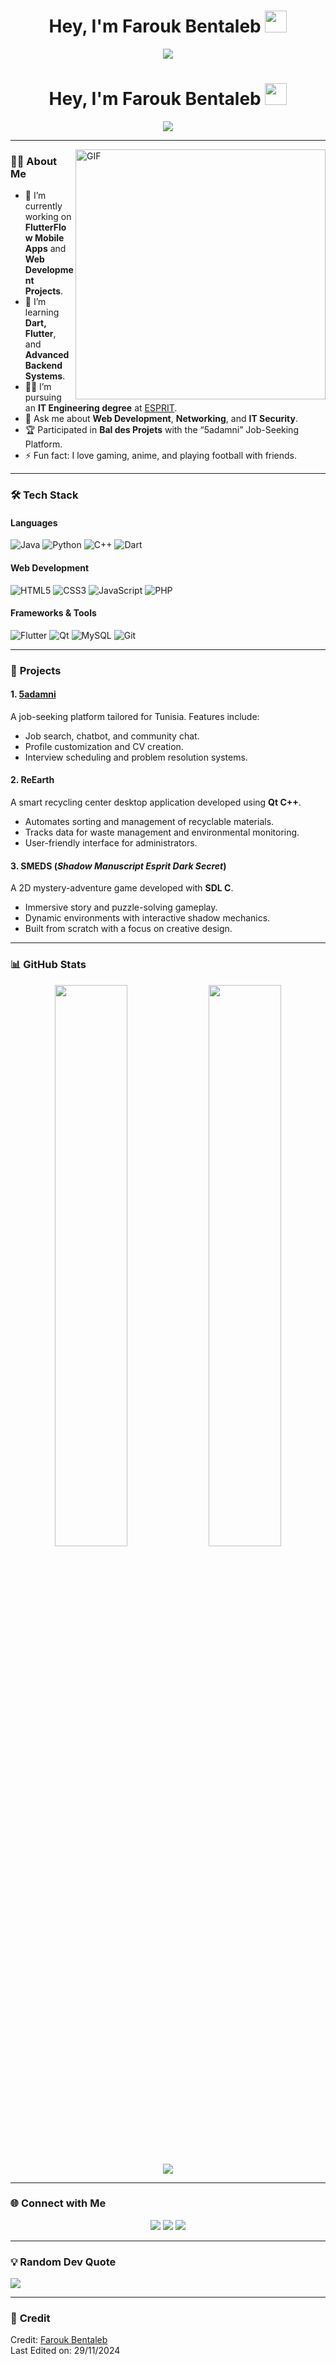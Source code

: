 <h1 align="center"><b>Hey, I'm Farouk Bentaleb</b> <img src="https://media.giphy.com/media/hvRJCLFzcasrR4ia7z/giphy.gif" width="35"></h1>

<p align="center">
  <a href="https://github.com/DenverCoder1/readme-typing-svg"><img src="https://readme-typing-svg.herokuapp.com?font=Time+New+Roman&color=cyan&size=25&center=true&vCenter=true&width=600&height=100&lines=Welcome+to+my+GitHub!;IT+Engineering+Student+at+ESPRIT;Passionate+about+Tech,+Gaming,+and+Learning;Let’s+build+something+awesome!+🚀"></a>
</p>
<h1 align="center"><b>Hey, I'm Farouk Bentaleb</b> <img src="https://media.giphy.com/media/hvRJCLFzcasrR4ia7z/giphy.gif" width="35"></h1>

<p align="center">
  <a href="https://github.com/DenverCoder1/readme-typing-svg"><img src="https://readme-typing-svg.herokuapp.com?font=Time+New+Roman&color=cyan&size=25&center=true&vCenter=true&width=600&height=100&lines=Welcome+to+my+GitHub!;IT+Engineering+Student+at+ESPRIT;Passionate+about+Tech%2C+Gaming%2C+and+Learning;Let’s+build+something+awesome!+🚀"></a>
</p>

---

<img align="right" alt="GIF" src="https://media.giphy.com/media/L1R1tvI9svkIWwpVYr/giphy.gif" width="400"/>

### 🙋‍♂️ **About Me**

- 🔭 I’m currently working on **FlutterFlow Mobile Apps** and **Web Development Projects**.
- 🌱 I’m learning **Dart, Flutter**, and **Advanced Backend Systems**.
- 👨‍🎓 I’m pursuing an **IT Engineering degree** at [ESPRIT](https://esprit.tn).
- 💬 Ask me about **Web Development**, **Networking**, and **IT Security**.
- 🏆 Participated in **Bal des Projets** with the “5adamni” Job-Seeking Platform.
- ⚡ Fun fact: I love gaming, anime, and playing football with friends.

---

### 🛠️ **Tech Stack**

#### Languages
![Java](https://img.shields.io/badge/-Java-007396?style=flat-square&logo=java&logoColor=white)
![Python](https://img.shields.io/badge/-Python-3776AB?style=flat-square&logo=python&logoColor=white)
![C++](https://img.shields.io/badge/-C++-00599C?style=flat-square&logo=cplusplus&logoColor=white)
![Dart](https://img.shields.io/badge/-Dart-0175C2?style=flat-square&logo=dart&logoColor=white)

#### Web Development
![HTML5](https://img.shields.io/badge/-HTML5-E34F26?style=flat-square&logo=html5&logoColor=white)
![CSS3](https://img.shields.io/badge/-CSS3-1572B6?style=flat-square&logo=css3&logoColor=white)
![JavaScript](https://img.shields.io/badge/-JavaScript-F7DF1E?style=flat-square&logo=javascript&logoColor=black)
![PHP](https://img.shields.io/badge/-PHP-777BB4?style=flat-square&logo=php&logoColor=white)

#### Frameworks & Tools
![Flutter](https://img.shields.io/badge/-Flutter-02569B?style=flat-square&logo=flutter&logoColor=white)
![Qt](https://img.shields.io/badge/-Qt-41CD52?style=flat-square&logo=qt&logoColor=white)
![MySQL](https://img.shields.io/badge/-MySQL-4479A1?style=flat-square&logo=mysql&logoColor=white)
![Git](https://img.shields.io/badge/-Git-F05032?style=flat-square&logo=git&logoColor=white)

---

### 🚀 **Projects**

#### 1. [5adamni](https://github.com/Farouk170/5adamni)  
A job-seeking platform tailored for Tunisia. Features include:  
- Job search, chatbot, and community chat.
- Profile customization and CV creation.
- Interview scheduling and problem resolution systems.

#### 2. **ReEarth**  
A smart recycling center desktop application developed using **Qt C++**.  
- Automates sorting and management of recyclable materials.  
- Tracks data for waste management and environmental monitoring.  
- User-friendly interface for administrators.

#### 3. **SMEDS** (*Shadow Manuscript Esprit Dark Secret*)  
A 2D mystery-adventure game developed with **SDL C**.  
- Immersive story and puzzle-solving gameplay.  
- Dynamic environments with interactive shadow mechanics.  
- Built from scratch with a focus on creative design.

---

### 📊 **GitHub Stats**

<p align="center">
  <img width="48%" src="https://github-readme-stats.vercel.app/api?username=Farouk170&show_icons=true&theme=radical" />
  <img width="48%" src="https://github-readme-streak-stats.herokuapp.com/?user=Farouk170&theme=radical" />
</p>
<p align="center">
  <img src="https://github-readme-activity-graph.vercel.app/graph?username=Farouk170&theme=react-dark" />
</p>

---

### 🌐 **Connect with Me**

<p align="center">
  <a href="mailto:farouk.bentaleb@esprit.tn"><img src="https://img.shields.io/badge/-Email-D14836?style=for-the-badge&logo=gmail&logoColor=white"></a>
  <a href="https://www.linkedin.com/in/farouk-bentaleb-298812236"><img src="https://img.shields.io/badge/-LinkedIn-0A66C2?style=for-the-badge&logo=linkedin&logoColor=white"></a>
  <a href="https://github.com/Farouk170"><img src="https://img.shields.io/badge/-GitHub-181717?style=for-the-badge&logo=github&logoColor=white"></a>
</p>

---

### 💡 **Random Dev Quote**
![](https://quotes-github-readme.vercel.app/api?type=horizontal&theme=radical)

---

### 📜 **Credit**

Credit: [Farouk Bentaleb](https://github.com/Farouk170)  
Last Edited on: 29/11/2024
